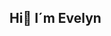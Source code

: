 ## Hi👋 I´m Evelyn

<!--
**evelyn-data/evelyn-data** is a ✨ _special_ ✨ repository because its `README.md` (this file) appears on your GitHub profile.

###⚡️ A Few Quick Facts:

- 🔭 I’m currently working on Concentrix.
- 🌱 I’m currently learning PowerBi and Machine Learning
- I enjoy working on:
   - 📊 SQL & Python
   - Data Analyst
   - 🛠 Personal Projects
- 📫 How to reach me: evelynbhr00@agmail.com
- 😄 Pronouns: she/her
- ⚡ Fun fact: When I was 10 years old, I started practicing table tennis as a hobby. Then I realized it was actually a professional sport, and it became my whole life for ten years. It also provided me with a lot of competitions and a great career.
